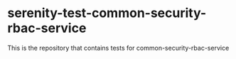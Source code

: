 # serenity-test-common-security-rbac-service
This is the repository that contains tests for common-security-rbac-service
